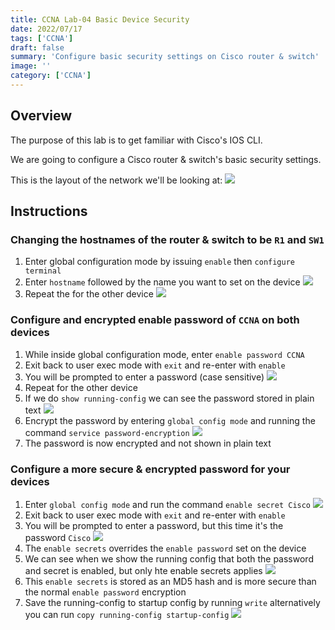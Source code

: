 ```yaml
---
title: CCNA Lab-04 Basic Device Security
date: 2022/07/17
tags: ['CCNA']
draft: false
summary: 'Configure basic security settings on Cisco router & switch'
image: ''
category: ['CCNA']
---
```


## Overview

The purpose of this lab is to get familiar with Cisco's IOS CLI.

We are going to configure a Cisco router & switch's basic security settings.

This is the layout of the network we'll be looking at:
![](https://bui.blob.core.windows.net/labs/Lab_2022_07_17_48_24.webp)

## Instructions

### Changing the hostnames of the router & switch to be `R1` and `SW1`

1. Enter global configuration mode by issuing `enable` then `configure terminal`
2. Enter `hostname` followed by the name you want to set on the device
   ![](https://bui.blob.core.windows.net/labs/Lab_2022_07_17_53_32.webp)
3. Repeat the for the other device
   ![](https://bui.blob.core.windows.net/labs/Lab_2022_07_17_55_03.webp)

### Configure and encrypted enable password of `CCNA` on both devices

1. While inside global configuration mode, enter `enable password CCNA`
2. Exit back to user exec mode with `exit` and re-enter with `enable`
3. You will be prompted to enter a password (case sensitive)
   ![](https://bui.blob.core.windows.net/labs/Lab_2022_07_17_02_03.webp)
4. Repeat for the other device
5. If we do `show running-config` we can see the password stored in plain text
   ![](https://bui.blob.core.windows.net/labs/Lab_2022_07_17_03_28.webp)
6. Encrypt the password by entering `global config mode` and running the command `service password-encryption`
   ![](https://bui.blob.core.windows.net/labs/Lab_2022_07_17_05_19.webp)
7. The password is now encrypted and not shown in plain text

### Configure a more secure & encrypted password for your devices

1. Enter `global config mode` and run the command `enable secret Cisco`
   ![](https://bui.blob.core.windows.net/labs/Lab_2022_07_17_12_32.webp)
2. Exit back to user exec mode with `exit` and re-enter with `enable`
3. You will be prompted to enter a password, but this time it's the password `Cisco`
   ![](https://bui.blob.core.windows.net/labs/Lab_2022_07_17_13_51.webp)
4. The `enable secrets` overrides the `enable password` set on the device
5. We can see when we show the running config that both the password and secret is enabled, but only hte enable secrets applies
   ![](https://bui.blob.core.windows.net/labs/Lab_2022_07_17_15_20.webp)
6. This `enable secrets` is stored as an MD5 hash and is more secure than the normal `enable password` encryption
7. Save the running-config to startup config by running `write` alternatively you can run `copy running-config startup-config`
   ![](https://bui.blob.core.windows.net/labs/Lab_2022_07_17_18_10.webp)
